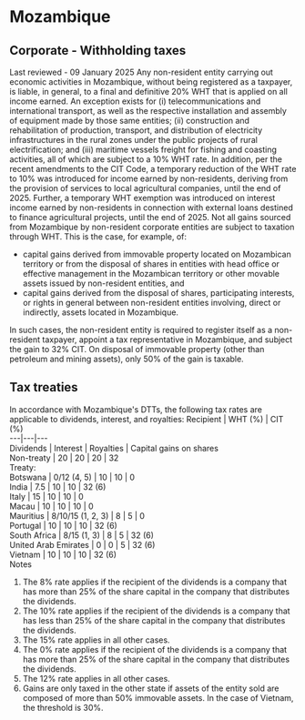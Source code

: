 # Mozambique
## Corporate - Withholding taxes
Last reviewed - 09 January 2025
Any non-resident entity carrying out economic activities in Mozambique, without being registered as a taxpayer, is liable, in general, to a final and definitive 20% WHT that is applied on all income earned. An exception exists for (i) telecommunications and international transport, as well as the respective installation and assembly of equipment made by those same entities; (ii) construction and rehabilitation of production, transport, and distribution of electricity infrastructures in the rural zones under the public projects of rural electrification; and (iii) maritime vessels freight for fishing and coasting activities, all of which are subject to a 10% WHT rate.
In addition, per the recent amendments to the CIT Code, a temporary reduction of the WHT rate to 10% was introduced for income earned by non-residents, deriving from the provision of services to local agricultural companies, until the end of 2025. Further, a temporary WHT exemption was introduced on interest income earned by non-residents in connection with external loans destined to finance agricultural projects, until the end of 2025.
Not all gains sourced from Mozambique by non-resident corporate entities are subject to taxation through WHT. This is the case, for example, of:
  * capital gains derived from immovable property located on Mozambican territory or from the disposal of shares in entities with head office or effective management in the Mozambican territory or other movable assets issued by non-resident entities, and
  * capital gains derived from the disposal of shares, participating interests, or rights in general between non-resident entities involving, direct or indirectly, assets located in Mozambique.


In such cases, the non-resident entity is required to register itself as a non-resident taxpayer, appoint a tax representative in Mozambique, and subject the gain to 32% CIT. On disposal of immovable property (other than petroleum and mining assets), only 50% of the gain is taxable. 
## Tax treaties
In accordance with Mozambique's DTTs, the following tax rates are applicable to dividends, interest, and royalties:
Recipient | WHT (%) | CIT (%)  
---|---|---  
Dividends | Interest | Royalties | Capital gains on shares  
Non-treaty | 20 | 20 | 20 | 32  
Treaty:  
Botswana | 0/12 (4, 5) | 10 | 10 | 0  
India | 7.5 | 10 | 10 | 32 (6)  
Italy | 15 | 10 | 10 | 0  
Macau | 10 | 10 | 10 | 0  
Mauritius | 8/10/15 (1, 2, 3) | 8 | 5 | 0  
Portugal | 10 | 10 | 10 | 32 (6)  
South Africa | 8/15 (1, 3) | 8 | 5 | 32 (6)  
United Arab Emirates | 0 | 0 | 5 | 32 (6)  
Vietnam | 10 | 10 | 10 | 32 (6)  
Notes
  1. The 8% rate applies if the recipient of the dividends is a company that has more than 25% of the share capital in the company that distributes the dividends.
  2. The 10% rate applies if the recipient of the dividends is a company that has less than 25% of the share capital in the company that distributes the dividends.
  3. The 15% rate applies in all other cases.
  4. The 0% rate applies if the recipient of the dividends is a company that has more than 25% of the share capital in the company that distributes the dividends.
  5. The 12% rate applies in all other cases.
  6. Gains are only taxed in the other state if assets of the entity sold are composed of more than 50% immovable assets. In the case of Vietnam, the threshold is 30%.


